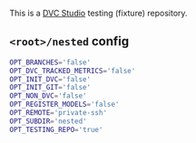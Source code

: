 This is a [DVC Studio](https://studio.iterative.ai) testing (fixture) repository.

## `<root>/nested` config

```bash
OPT_BRANCHES='false'
OPT_DVC_TRACKED_METRICS='false'
OPT_INIT_DVC='false'
OPT_INIT_GIT='false'
OPT_NON_DVC='false'
OPT_REGISTER_MODELS='false'
OPT_REMOTE='private-ssh'
OPT_SUBDIR='nested'
OPT_TESTING_REPO='true'
```
